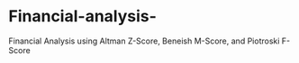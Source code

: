 # Financial-analysis-
Financial Analysis using Altman Z-Score, Beneish M-Score, and Piotroski F-Score
